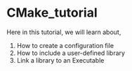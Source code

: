 # CMake_tutorial

Here in this tutorial, we will learn about,
1. How to create a configuration file
2. How to include a user-defined library
3. Link a library to an Executable

